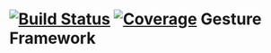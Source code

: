 [![Build Status](https://travis-ci.org/dmikhievich/gesture.svg?branch=master)](https://travis-ci.org/dmikhievich/gesture)
[![Coverage](https://img.shields.io/codecov/c/github/pvorb/property-providers/develop.svg)](https://codecov.io/gh/dmikhievich/gesture)
Gesture Framework
===============
